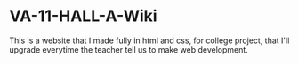 # VA-11-HALL-A-Wiki
This is a website that I made fully in html and css, for college project, that I'll upgrade everytime the teacher tell us to make web development.
